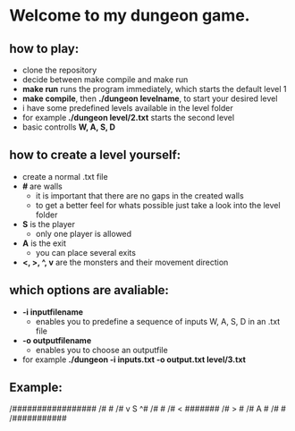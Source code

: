 # Welcome to my dungeon game.

## how to play:
  - clone the repository
  - decide between make compile and make run
  - <strong>make run</strong> runs the program immediately, which starts the default level 1
  - <strong>make compile</strong>, then <strong>./dungeon levelname</strong>, to start your desired level
  - i have some predefined levels available in the level folder
  - for example<strong> ./dungeon level/2.txt</strong> starts the second level
  - basic controlls <strong>W, A, S, D</strong>

## how to create a level yourself:
  - create a normal .txt file
  - <strong>\# </strong>are walls
      - it is important that there are no gaps in the created walls
      - to get a better feel for whats possible just take a look into the level folder
  - <strong>S</strong> is the player
      - only one player is allowed
  - <strong>A</strong> is the exit
      - you can place several exits
  - <strong><, >, ^, v</strong> are the monsters and their movement direction
  
  ## which options are avaliable:
  - <strong>-i inputfilename</strong>
    - enables you to predefine a sequence of inputs W, A, S, D in an .txt file
  - <strong>-o outputfilename</strong>
    - enables you to choose an outputfile
  - for example <strong>./dungeon -i inputs.txt -o output.txt level/3.txt  </strong>
  

## Example:
 
/#################
/#               #
/#         v  S ^#
/#               #
/#  <      #######
/#      >  #
/#    A    #
/#         #
/###########
 


